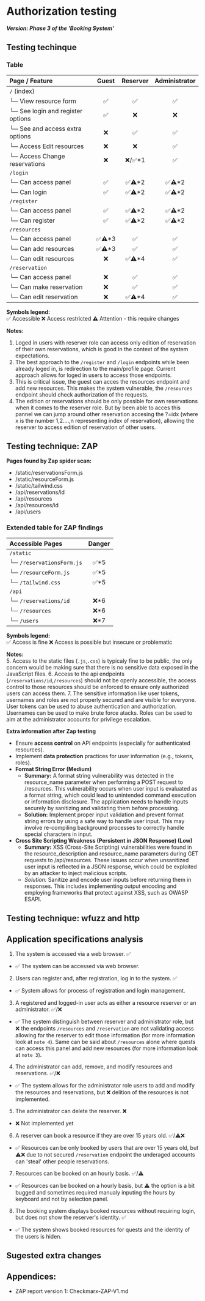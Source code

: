 # Authorization testing

***Version: Phase 3 of the 'Booking System'***

## Testing techinque

### Table

| **Page / Feature** | **Guest** | **Reserver** | **Administrator** |
|:----|:----:|:----:|:----:|
| `/` (index)                | | | |
| └─ View resource form      | ✅ | ✅ | ✅ |
| └─ See login and register options     | ✅ | ❌ | ❌ |
| └─ See and access extra options     | ❌ | ✅ | ✅ |
| └─ Access Edit resources      | ❌ | ❌ | ✅ |
| └─ Access Change reservations      | ❌ | ❌/✅*1 | ✅ |
| `/login`                   | | | |
| └─ Can access panel      | ✅ | ✅⚠️*2 | ✅⚠️*2 |
| └─ Can login      | ✅ | ✅⚠️*2 | ✅⚠️*2 |
| `/register`                | | | |
| └─ Can access panel      | ✅ | ✅⚠️*2 | ✅⚠️*2 |
| └─ Can register      | ✅ | ✅⚠️*2 | ✅⚠️*2 |
| `/resources`               | | | |
| └─ Can access panel      | ✅⚠️*3 | ✅ | ✅ |
| └─ Can add resources      | ✅⚠️*3| ✅ | ✅ |
| └─ Can edit resources      | ❌ | ✅⚠️*4 | ✅ |
| `/reservation`             | | | |
| └─ Can access panel      | ❌ | ✅ | ✅ |
| └─ Can make reservation      | ❌ | ✅ | ✅ |
| └─ Can edit reservation      | ❌ | ✅⚠️*4 | ✅ |

**Symbols legend:**  
✅ Accessible
❌ Access restricted
⚠️ Attention - this require changes

**Notes:**  
1. Loged in users with reserver role can access only edition of reservation of their own reservations, which is good in the context of the system expectations.
2. The best approach to the `/register` and `/login` endpoints while been already loged in, is redirection to the main/profile page. Current approach allows for loged in users to access those endpoints. 
3. This is critical issue, the guest can acces the resources endpoint and add new resources. This makes the system vulnerable, the `/resources` endpoint should check authorization of the requests.
4. The edition or reservations should be only possible for own reservations when it comes to the reserver role. But by been able to acces this pannel we can jump around other reservation accesing the ?=idx (where x is the number 1,2....,n representing index of reservation), allowing the reserver to access edition of reservation of other users.

## Testing technique: ZAP

**Pages found by Zap spider scan:**
- /static/reservationsForm.js
- /static/resourceForm.js
- /static/tailwind.css
- /api/reservations/id
- /api/resources
- /api/resources/id
- /api/users

### Extended table for ZAP findings
| **Accessible Pages** | **Danger** |
|:----|:----:|
| `/static`                | |
| └─ `/reservationsForm.js`      | ✅*5 |
| └─ `/resourceForm.js`      | ✅*5 |
| └─ `/tailwind.css`      | ✅*5 |
| `/api`                | |
| └─ `/reservations/id`      | ❌*6 |
| └─ `/resources`      | ❌*6 |
| └─ `/users`      | ❌*7 |

**Symbols legend:**  
✅ Access is fine 
❌ Access is possible but insecure or problematic

**Notes:**  
5. Access to the static files (`.js`,`.css`) is typicaly fine to be public, the only concern would be making sure that there is no sensitive data exposed in the JavaScript files.
6. Access to the api endpoints (`/reservations/id`,`/resources`) should not be openly accessible, the access control to those resources should be enforced to ensure only authorized users can access them.
7. The sensitive information like user tokens, usernames and roles are not properly secured and are visible for everyone. User tokens can be used to abuse authentication and authorization. Usernames can be used to make brute force atacks. Roles can be used to aim at the administrator accounts for privilege escalation.

**Extra information after Zap testing**
- Ensure **access control** on API endpoints (especially for authenticated resources).  
- Implement **data protection** practices for user information (e.g., tokens, roles).
- **Format String Error (Medium)**
    - **Summary:** A format string vulnerability was detected in the resource_name parameter when performing a POST request to /resources. This vulnerability occurs when user input is evaluated as a format string, which could lead to unintended command execution or information disclosure. The application needs to handle inputs securely by sanitizing and validating them before processing.
    - **Solution:** Implement proper input validation and prevent format string errors by using a safe way to handle user input. This may involve re-compiling background processes to correctly handle special characters in input.
- **Cross Site Scripting Weakness (Persistent in JSON Response) (Low)**
    - **Summary:**  XSS (Cross-Site Scripting) vulnerabilities were found in the resource_description and resource_name parameters during GET requests to /api/resources. These issues occur when unsanitized user input is reflected in a JSON response, which could be exploited by an attacker to inject malicious scripts.
    - *Solution:*  Sanitize and encode user inputs before returning them in responses. This includes implementing output encoding and employing frameworks that protect against XSS, such as OWASP ESAPI.

## Testing technique: wfuzz and http



## Application specifications analysis

1. The system is accessed via a web browser. ✅
- ✅ The system can be accessed via web browser.
2. Users can register and, after registration, log in to the system. ✅
- ✅ System allows for process of registration and login management.
3. A registered and logged-in user acts as either a resource reserver or an administrator. ✅/❌
- ✅ The system distinguish between reserver and administrator role, but ❌ the endpoints `/resources` and `/reservation` are not validating access allowing for the reserver to edit those information (for more information look at `note 4`). Same can be said about `/resources` alone where quests can access this panel and add new resources (for more information look at `note 3`).
4. The administrator can add, remove, and modify resources and reservations. ✅/❌
- ✅ The system allows for the administrator role users to add and modify the resources and reservations, but ❌ delition of the resources is not implemented.
5. The administrator can delete the reserver. ❌
- ❌ Not implemented yet 
6. A reserver can book a resource if they are over 15 years old. ✅/⚠️❌
- ✅ Resources can be only booked by users that are over 15 years old, but ⚠️❌ due to not secured `/reservation` endpoint the underaged accounts can 'steal' other people reservations.
7. Resources can be booked on an hourly basis. ✅/⚠️
- ✅ Resources can be booked on a hourly basis, but ⚠️ the option is a bit bugged and sometimes required manualy inputing the hours by keyboard and not by selection panel. 
8. The booking system displays booked resources without requiring login, but does not show the reserver's identity. ✅
- ✅ The system shows booked resources for quests and the identity of the users is hiden.

## Sugested extra changes



## Appendices:

- ZAP report version 1: Checkmarx-ZAP-V1.md

